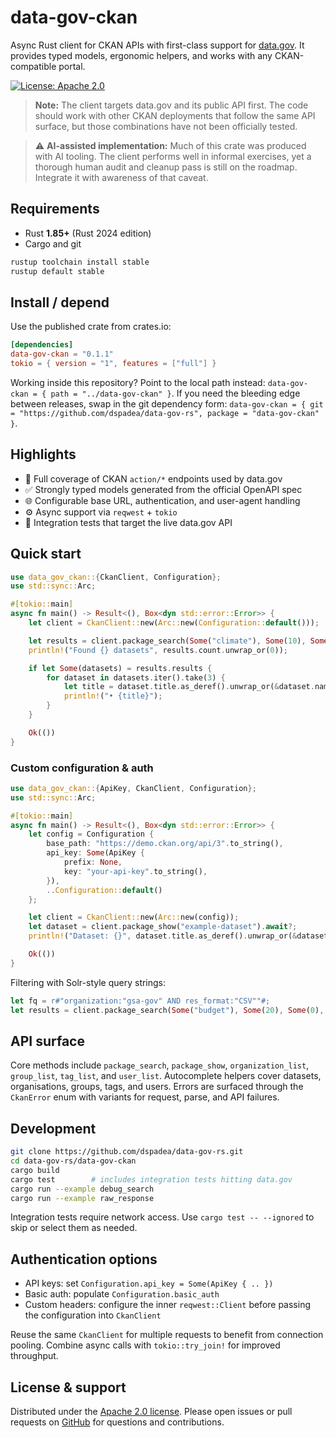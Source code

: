 # data-gov-ckan

Async Rust client for CKAN APIs with first-class support for [data.gov](https://data.gov). It provides typed models, ergonomic helpers, and works with any CKAN-compatible portal.

[![License: Apache 2.0](https://img.shields.io/badge/License-Apache%202.0-blue.svg)](../LICENSE)

> **Note:** The client targets data.gov and its public API first. The code should
> work with other CKAN deployments that follow the same API surface, but those
> combinations have not been officially tested.

> ⚠️ **AI-assisted implementation:** Much of this crate was produced with AI
> tooling. The client performs well in informal exercises, yet a thorough
> human audit and cleanup pass is still on the roadmap. Integrate it with
> awareness of that caveat.

## Requirements

- Rust **1.85+** (Rust 2024 edition)
- Cargo and git

```bash
rustup toolchain install stable
rustup default stable
```

## Install / depend

Use the published crate from crates.io:

```toml
[dependencies]
data-gov-ckan = "0.1.1"
tokio = { version = "1", features = ["full"] }
```

Working inside this repository? Point to the local path instead: `data-gov-ckan = { path = "../data-gov-ckan" }`. If you need the bleeding edge between releases, swap in the git dependency form: `data-gov-ckan = { git = "https://github.com/dspadea/data-gov-rs", package = "data-gov-ckan" }`.

## Highlights

- 🔁 Full coverage of CKAN `action/*` endpoints used by data.gov
- ✅ Strongly typed models generated from the official OpenAPI spec
- 🌐 Configurable base URL, authentication, and user-agent handling
- ⚙️ Async support via `reqwest` + `tokio`
- 🧪 Integration tests that target the live data.gov API

## Quick start

```rust
use data_gov_ckan::{CkanClient, Configuration};
use std::sync::Arc;

#[tokio::main]
async fn main() -> Result<(), Box<dyn std::error::Error>> {
    let client = CkanClient::new(Arc::new(Configuration::default()));

    let results = client.package_search(Some("climate"), Some(10), Some(0), None).await?;
    println!("Found {} datasets", results.count.unwrap_or(0));

    if let Some(datasets) = results.results {
        for dataset in datasets.iter().take(3) {
            let title = dataset.title.as_deref().unwrap_or(&dataset.name);
            println!("• {title}");
        }
    }

    Ok(())
}
```

### Custom configuration & auth

```rust
use data_gov_ckan::{ApiKey, CkanClient, Configuration};
use std::sync::Arc;

#[tokio::main]
async fn main() -> Result<(), Box<dyn std::error::Error>> {
    let config = Configuration {
        base_path: "https://demo.ckan.org/api/3".to_string(),
        api_key: Some(ApiKey {
            prefix: None,
            key: "your-api-key".to_string(),
        }),
        ..Configuration::default()
    };

    let client = CkanClient::new(Arc::new(config));
    let dataset = client.package_show("example-dataset").await?;
    println!("Dataset: {}", dataset.title.as_deref().unwrap_or(&dataset.name));

    Ok(())
}
```

Filtering with Solr-style query strings:

```rust
let fq = r#"organization:"gsa-gov" AND res_format:"CSV""#;
let results = client.package_search(Some("budget"), Some(20), Some(0), Some(fq)).await?;
```

## API surface

Core methods include `package_search`, `package_show`, `organization_list`, `group_list`, `tag_list`, and `user_list`. Autocomplete helpers cover datasets, organisations, groups, tags, and users. Errors are surfaced through the `CkanError` enum with variants for request, parse, and API failures.

## Development

```bash
git clone https://github.com/dspadea/data-gov-rs.git
cd data-gov-rs/data-gov-ckan
cargo build
cargo test        # includes integration tests hitting data.gov
cargo run --example debug_search
cargo run --example raw_response
```

Integration tests require network access. Use `cargo test -- --ignored` to skip or select them as needed.

## Authentication options

- API keys: set `Configuration.api_key = Some(ApiKey { .. })`
- Basic auth: populate `Configuration.basic_auth`
- Custom headers: configure the inner `reqwest::Client` before passing the configuration into `CkanClient`

Reuse the same `CkanClient` for multiple requests to benefit from connection pooling. Combine async calls with `tokio::try_join!` for improved throughput.

## License & support

Distributed under the [Apache 2.0 license](../LICENSE). Please open issues or pull requests on [GitHub](https://github.com/dspadea/data-gov-rs) for questions and contributions.